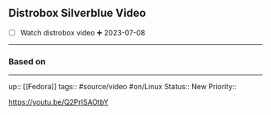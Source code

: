 ## Distrobox Silverblue Video

- [ ] Watch distrobox video ➕ 2023-07-08

---
### Based on



---

up:: [[Fedora]]
tags:: #source/video #on/Linux 
Status:: New
Priority:: 

https://youtu.be/Q2PrISAOtbY